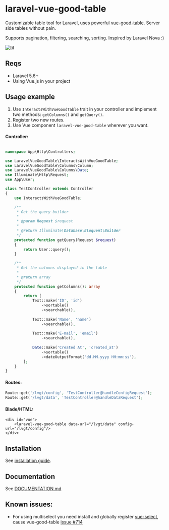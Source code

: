 # laravel-vue-good-table
Customizable table tool for Laravel, uses powerful [vue-good-table](https://xaksis.github.io/vue-good-table/). Server side tables without pain.

Supports pagination, filtering, searching, sorting. Inspired by Laravel Nova :)

![til](https://s7.gifyu.com/images/lvgt-demo.gif)

## Reqs
- Laravel 5.6+
- Using Vue.js in your project

## Usage example

1. Use `InteractsWithVueGoodTable` trait in your controller and implement two methods: `getColumns()` and `getQuery()`.
2. Register two new routes.
3. Use Vue component `laravel-vue-good-table` wherever you want.

#### Controller:
```php

namespace App\Http\Controllers;

use LaravelVueGoodTable\InteractsWithVueGoodTable;
use LaravelVueGoodTable\Columns\Column;
use LaravelVueGoodTable\Columns\Date;
use Illuminate\Http\Request;
use App\User;

class TestController extends Controller
{
    use InteractsWithVueGoodTable;

    /**
     * Get the query builder
     * 
     * @param Request $request
     *
     * @return Illuminate\Database\Eloquent\Builder
     */
    protected function getQuery(Request $request)
    {
        return User::query();
    }

    /**
     * Get the columns displayed in the table
     *
     * @return array
     */
    protected function getColumns(): array
    {
        return [
            Text::make('ID', 'id')
                ->sortable()
                ->searchable(),
                
            Text::make('Name', 'name')
                ->searchable(),
                
            Text::make('E-mail', 'email')
                ->searchable(),
                
            Date::make('Created At', 'created_at')
                ->sortable()
                ->dateOutputFormat('dd.MM.yyyy HH:mm:ss'),
        ];
    }
}
```

#### Routes:
```php
Route::get('/lvgt/config', 'TestController@handleConfigRequest');
Route::get('/lvgt/data', 'TestController@handleDataRequest');
```

#### Blade/HTML:
```blade
<div id="vue">
    <laravel-vue-good-table data-url="/lvgt/data" config-url="/lvgt/config"/>
</div>
```

## Installation

See [installation guide](./DOCUMENTATION.md#installation).

## Documentation
See [DOCUMENTATION.md](./DOCUMENTATION.md)

## Known issues:
- For using multiselect you need install and globally register [vue-select](https://vue-select.org/), cause vue-good-table [issue #714](https://github.com/xaksis/vue-good-table/issues/714)

